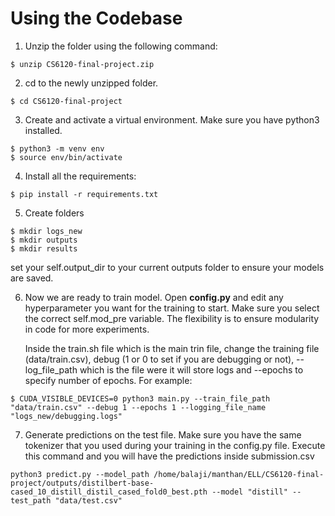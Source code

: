 # Using the Codebase

1) Unzip the folder using the following command:

```
$ unzip CS6120-final-project.zip
```

2) cd to the newly unzipped folder.

```
$ cd CS6120-final-project
```

3) Create and activate a virtual environment. Make sure you have python3 installed.

```
$ python3 -m venv env
$ source env/bin/activate
```

4) Install all the requirements:
```
$ pip install -r requirements.txt
``` 

5) Create folders
   
```
$ mkdir logs_new
$ mkdir outputs
$ mkdir results
```
set your self.output_dir to your current outputs folder to ensure your models are saved.

6) Now we are ready to train model. Open **config.py** and edit any hyperparameter you want for the training to start. Make sure you select the correct self.mod_pre variable. The flexibility is to ensure modularity in code for more experiments. 
   
    Inside the train.sh file which is the main trin file, change the training file (data/train.csv), debug (1 or 0 to set if you are debugging or not), --log_file_path which is the file were it will store logs and --epochs to specify number of epochs. For example:

```
$ CUDA_VISIBLE_DEVICES=0 python3 main.py --train_file_path "data/train.csv" --debug 1 --epochs 1 --logging_file_name "logs_new/debugging.logs" 

```

7) Generate predictions on the test file. Make sure you have the same tokenizer that you used during your training in the config.py file. Execute this command and you will have the predictions inside submission.csv

```
python3 predict.py --model_path /home/balaji/manthan/ELL/CS6120-final-project/outputs/distilbert-base-cased_10_distill_distil_cased_fold0_best.pth --model "distill" --test_path "data/test.csv"
```
